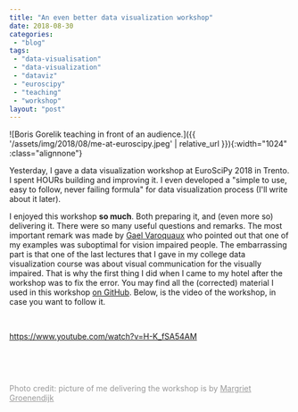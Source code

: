 ```yaml
---
title: "An even better data visualization workshop"
date: 2018-08-30
categories: 
 - "blog"
tags: 
 - "data-visualisation"
 - "data-visualization"
 - "dataviz"
 - "euroscipy"
 - "teaching"
 - "workshop"
layout: "post"
---
```


![Boris Gorelik teaching in front of an audience.]({{ '/assets/img/2018/08/me-at-euroscipy.jpeg' | relative_url }}){:width="1024" :class="alignnone"}

Yesterday, I gave a data visualization workshop at EuroSciPy 2018 in Trento. I spent HOURs building and improving it. I even developed a "simple to use, easy to follow, never failing formula" for data visualization process (I'll write about it later).

I enjoyed this workshop **so much**. Both preparing it, and (even more so) delivering it. There were so many useful questions and remarks. The most important remark was made by [Gael Varoquaux](http://gael-varoquaux.info/) who pointed out that one of my examples was suboptimal for vision impaired people. The embarrassing part is that one of the last lectures that I gave in my college data visualization course was about visual communication for the visually impaired. That is why the first thing I did when I came to my hotel after the workshop was to fix the error. You may find all the (corrected) material I used in this workshop [on GitHub](https://github.com/bgbg/datascience_dataviz_workshop/releases/tag/20180828-euroscipy2018-fix). Below, is the video of the workshop, in case you want to follow it.

 

https://www.youtube.com/watch?v=H-K_fSA54AM

 

 

<span style="color:#999999;">Photo credit: picture of me delivering the workshop is by <a style="color:#999999;" href="https://twitter.com/MargrietGr">Margriet Groenendijk</a></span>
